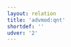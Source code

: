 ```yaml
---
layout: relation
title: 'advmod:qnt'
shortdef: ''
udver: '2'
---
```

<!-- Interlanguage links updated Út zář 29 20:43:08 CEST 2020 -->
